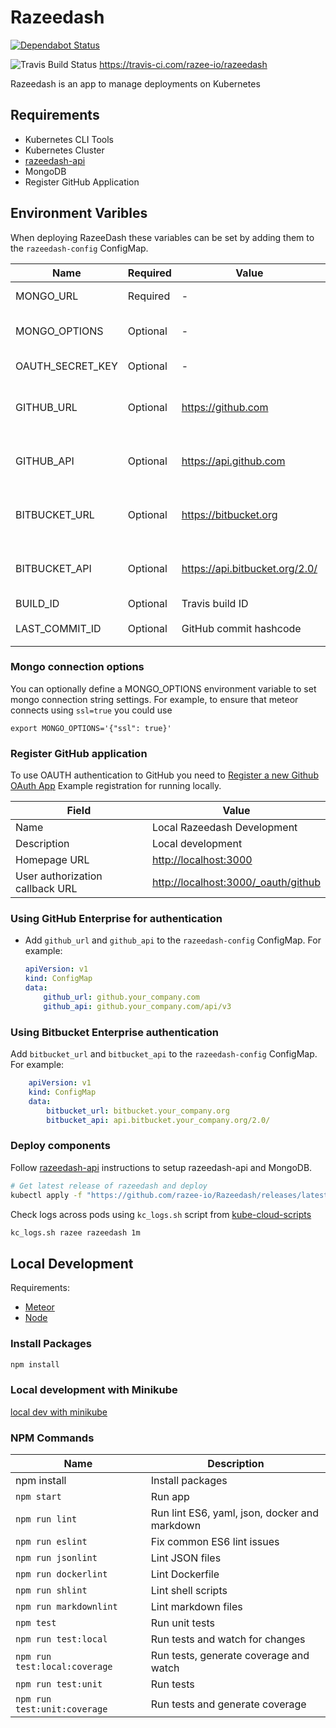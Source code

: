 # Razeedash

[![Dependabot Status](https://api.dependabot.com/badges/status?host=github&repo=razee-io/Razeedash)](https://dependabot.com)

![Travis Build Status](https://api.travis-ci.com/razee-io/Razeedash.svg?branch=master)
<https://travis-ci.com/razee-io/razeedash>

Razeedash is an app to manage deployments on Kubernetes

## Requirements

- Kubernetes CLI Tools
- Kubernetes Cluster
- [razeedash-api](https://github.com/razee-io/razeedash-api)
- MongoDB
- Register GitHub Application

## Environment Varibles

When deploying RazeeDash these variables can be set by adding them to the `razeedash-config` ConfigMap.

| Name             | Required | Value                    | Description |
| ----             | -------- | -----                    | ----------- |
| MONGO_URL        | Required | -                        | URL to your mongo instance |
| MONGO_OPTIONS    | Optional | -                        | Set additional mongo connection string options |
| OAUTH_SECRET_KEY | Optional | -                        | GitHub OAuth Secret Key |
| GITHUB_URL       | Optional | <https://github.com>     | Required when using GitHub Enterprise authentication |
| GITHUB_API       | Optional | <https://api.github.com> | Required when using GitHub Enterprise authentication |
| BITBUCKET_URL    | Optional | <https://bitbucket.org>     | Required when using Bitbucket Enterprise authentication |
| BITBUCKET_API    | Optional | <https://api.bitbucket.org/2.0/> | Required when using Bitbucket Enterprise authentication |
| BUILD_ID         | Optional | Travis build ID          | Travis Build ID |
| LAST_COMMIT_ID   | Optional | GitHub commit hashcode   | `git log --pretty=format:'%h' -n 1` |

### Mongo connection options

You can optionally define a MONGO_OPTIONS environment variable to set mongo connection string settings. For example,
to ensure that meteor connects using `ssl=true` you could use 
```shell
export MONGO_OPTIONS='{"ssl": true}'
```

### Register GitHub application

To use OAUTH authentication to GitHub you need to [Register a new Github OAuth App](https://github.com/settings/applications/new)
Example registration for running locally.

| Field | Value |
| ----- | ----- |
| Name | Local Razeedash Development |
| Description | Local development |
| Homepage URL | <http://localhost:3000> |
| User authorization callback URL | <http://localhost:3000/_oauth/github> |

### Using GitHub Enterprise for authentication

- Add `github_url` and `github_api` to the `razeedash-config` ConfigMap.  For example:

    ```yaml
    apiVersion: v1
    kind: ConfigMap
    data:
        github_url: github.your_company.com
        github_api: github.your_company.com/api/v3
    ```

### Using Bitbucket Enterprise authentication

Add `bitbucket_url` and `bitbucket_api` to the `razeedash-config` ConfigMap. For example:

```yaml
    apiVersion: v1
    kind: ConfigMap
    data:
        bitbucket_url: bitbucket.your_company.org
        bitbucket_api: api.bitbucket.your_company.org/2.0/
```

### Deploy components

Follow [razeedash-api](https://github.com/razee-io/razeedash-api) instructions
to setup razeedash-api and MongoDB.

```bash
# Get latest release of razeedash and deploy
kubectl apply -f "https://github.com/razee-io/Razeedash/releases/latest/download/resource.yaml"
```

Check logs across pods using `kc_logs.sh` script from
[kube-cloud-scripts](https://github.com/razee-io/kube-cloud-scripts)

```bash
kc_logs.sh razee razeedash 1m
```

## Local Development

Requirements:

- [Meteor](https://www.meteor.com/install)
- [Node](https://nodejs.org/en/)

### Install Packages

```bash
npm install
```

### Local development with Minikube

[local dev with minikube](https://github.com/razee-io/Razeedash/blob/master/MINIKUBE.md)

### NPM Commands

| Name                          | Description |
| ----                          | ----------- |
| npm install                   | Install packages |
| `npm start`                   | Run app |
| `npm run lint`                | Run lint ES6, yaml, json, docker and markdown|
| `npm run eslint`              | Fix common ES6 lint issues |
| `npm run jsonlint`            | Lint JSON files |
| `npm run dockerlint`          | Lint Dockerfile |
| `npm run shlint`              | Lint shell scripts |
| `npm run markdownlint`        | Lint markdown files |
| `npm test`                    | Run unit tests |
| `npm run test:local`          | Run tests and watch for changes |
| `npm run test:local:coverage` | Run tests, generate coverage and watch |
| `npm run test:unit`           | Run tests |
| `npm run test:unit:coverage`  | Run tests and generate coverage |
